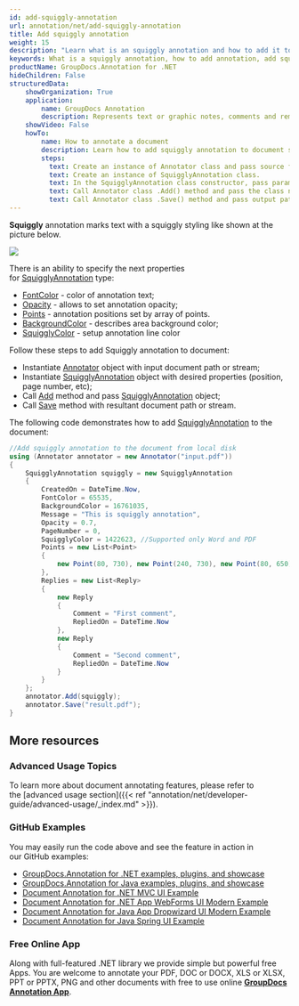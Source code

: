 ```yaml
---
id: add-squiggly-annotation
url: annotation/net/add-squiggly-annotation
title: Add squiggly annotation
weight: 15
description: "Learn what is an squiggly annotation and how to add it to a document programmatically using GroupDocs.Annotation for .NET."
keywords: What is a squiggly annotation, how to add annotation, add squiggly annotation
productName: GroupDocs.Annotation for .NET
hideChildren: False
structuredData:
    showOrganization: True
    application:    
        name: GroupDocs Annotation
        description: Represents text or graphic notes, comments and remarks attached to a specific part of the content of the document using C#
    showVideo: False
    howTo:
        name: How to annotate a document
        description: Learn how to add squiggly annotation to document step by step
        steps:
          text: Create an instance of Annotator class and pass source file path as a constructor parameter. You may specify absolute or relative file path as per your requirements. 
          text: Create an instance of SquigglyAnnotation class.
          text: In the SquigglyAnnotation class constructor, pass parameters.
          text: Call Annotator class .Add() method and pass the class name SquigglyAnnotation.
          text: Call Annotator class .Save() method and pass output path file.
---
```

**Squiggly** annotation marks text with a squiggly styling like shown at the picture below. 

![](annotation/net/images/add-squiggly-annotation.png)

There is an ability to specify the next properties for [SquigglyAnnotation](https://apireference.groupdocs.com/net/annotation/groupdocs.annotation.models.annotationmodels/squigglyannotation) type:

*   [FontColor](https://apireference.groupdocs.com/annotation/net/groupdocs.annotation.models.annotationmodels/squigglyannotation/properties/fontcolor) - color of annotation text;
*   [Opacity](https://apireference.groupdocs.com/annotation/net/groupdocs.annotation.models.annotationmodels/squigglyannotation/properties/opacity) - allows to set annotation opacity;
*   [Points](https://apireference.groupdocs.com/annotation/net/groupdocs.annotation.models.annotationmodels/squigglyannotation/properties/points) - annotation positions set by array of points.  
*   [BackgroundColor](https://apireference.groupdocs.com/annotation/net/groupdocs.annotation.models.annotationmodels/textfieldannotation/properties/backgroundcolor) - describes area background color;
*   [SquigglyColor](https://apireference.groupdocs.com/annotation/net/groupdocs.annotation.models.annotationmodels/squigglyannotation/properties/squigglycolor) - setup annotation line color

Follow these steps to add Squiggly annotation to document:

*   Instantiate [Annotator](https://apireference.groupdocs.com/net/annotation/groupdocs.annotation/annotator) object with input document path or stream;
*   Instantiate [SquigglyAnnotation](https://apireference.groupdocs.com/net/annotation/groupdocs.annotation.models.annotationmodels/squigglyannotation) object with desired properties (position, page number, etc);
*   Call [Add](https://apireference.groupdocs.com/net/annotation/groupdocs.annotation/annotator/methods/add) method and pass [SquigglyAnnotation](https://apireference.groupdocs.com/net/annotation/groupdocs.annotation.models.annotationmodels/squigglyannotation) object;
*   Call [Save](https://apireference.groupdocs.com/net/annotation/groupdocs.annotation/annotator/methods/save/index) method with resultant document path or stream.

The following code demonstrates how to add [SquigglyAnnotation](https://apireference.groupdocs.com/net/annotation/groupdocs.annotation.models.annotationmodels/squigglyannotation) to the document:

```csharp
//Add squiggly annotation to the document from local disk
using (Annotator annotator = new Annotator("input.pdf"))
{
	SquigglyAnnotation squiggly = new SquigglyAnnotation
    {
    	CreatedOn = DateTime.Now,
        FontColor = 65535,
        BackgroundColor = 16761035,
        Message = "This is squiggly annotation",
        Opacity = 0.7,
        PageNumber = 0,
        SquigglyColor = 1422623, //Supported only Word and PDF
        Points = new List<Point>
        {
        	new Point(80, 730), new Point(240, 730), new Point(80, 650), new Point(240, 650)
        },
        Replies = new List<Reply>
        {
        	new Reply
            {
            	Comment = "First comment",
                RepliedOn = DateTime.Now
            },
            new Reply
            {
            	Comment = "Second comment",
                RepliedOn = DateTime.Now
            }
        }
    };
    annotator.Add(squiggly);
    annotator.Save("result.pdf");
}
```

## More resources
### Advanced Usage Topics
To learn more about document annotating features, please refer to the [advanced usage section]({{< ref "annotation/net/developer-guide/advanced-usage/_index.md" >}}).

### GitHub Examples
You may easily run the code above and see the feature in action in our GitHub examples:

*   [GroupDocs.Annotation for .NET examples, plugins, and showcase](https://github.com/groupdocs-annotation/GroupDocs.Annotation-for-.NET)
*   [GroupDocs.Annotation for Java examples, plugins, and showcase](https://github.com/groupdocs-annotation/GroupDocs.Annotation-for-Java)
*   [Document Annotation for .NET MVC UI Example](https://github.com/groupdocs-annotation/GroupDocs.Annotation-for-.NET-MVC)
*   [Document Annotation for .NET App WebForms UI Modern Example](https://github.com/groupdocs-annotation/GroupDocs.Annotation-for-.NET-WebForms)
*   [Document Annotation for Java App Dropwizard UI Modern Example](https://github.com/groupdocs-annotation/GroupDocs.Annotation-for-Java-Dropwizard)
*   [Document Annotation for Java Spring UI Example](https://github.com/groupdocs-annotation/GroupDocs.Annotation-for-Java-Spring)
    

### Free Online App
Along with full-featured .NET library we provide simple but powerful free Apps.
You are welcome to annotate your PDF, DOC or DOCX, XLS or XLSX, PPT or PPTX, PNG and other documents with free to use online **[GroupDocs Annotation App](https://products.groupdocs.app/annotation)**.
